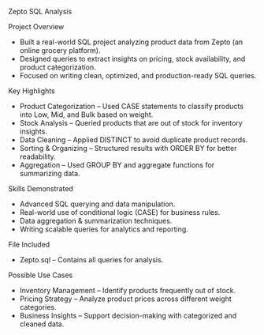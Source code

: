 Zepto SQL Analysis

Project Overview
- Built a real-world SQL project analyzing product data from Zepto (an online grocery platform).
- Designed queries to extract insights on pricing, stock availability, and product categorization.
- Focused on writing clean, optimized, and production-ready SQL queries.

Key Highlights
- Product Categorization – Used CASE statements to classify products into Low, Mid, and Bulk based on weight.
- Stock Analysis – Queried products that are out of stock for inventory insights.
- Data Cleaning – Applied DISTINCT to avoid duplicate product records.
- Sorting & Organizing – Structured results with ORDER BY for better readability.
- Aggregation – Used GROUP BY and aggregate functions for summarizing data.

Skills Demonstrated
- Advanced SQL querying and data manipulation.
- Real-world use of conditional logic (CASE) for business rules.
- Data aggregation & summarization techniques.
- Writing scalable queries for analytics and reporting.

File Included
- Zepto.sql – Contains all queries for analysis.

Possible Use Cases
- Inventory Management – Identify products frequently out of stock.
- Pricing Strategy – Analyze product prices across different weight categories.
- Business Insights – Support decision-making with categorized and cleaned data.
